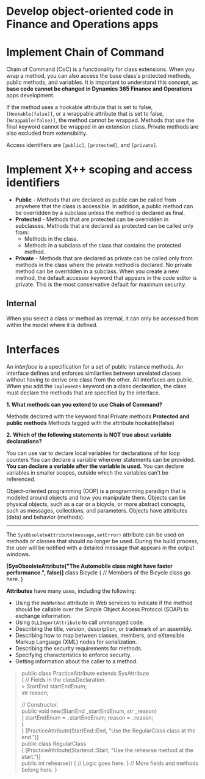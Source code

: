 # Develop object-oriented code in Finance and Operations apps


# Implement Chain of Command

Chain of Command (CoC) is a functionality for class extensions.
When you wrap a method, you can also access the base class's protected methods, public methods, and variables. It is important to understand this concept, as **base code cannot be changed in Dynamics 365 Finance and Operations** apps development.

 If the method uses a hookable attribute that is set to false, `[Hookable(false)]`, or a wrappable attribute that is set to false, `[Wrappable(false)]`, the method cannot be wrapped. Methods that use the final keyword cannot be wrapped in an extension class. Private methods are also excluded from extensibility.

Access identifiers are  `[public]`,  `[protected]`, and  `[private]`.

# Implement X++ scoping and access identifiers

-   **Public**  - Methods that are declared as public can be called from anywhere that the class is accessible. In addition, a public method can be overridden by a subclass unless the method is declared as final.
-   **Protected**  - Methods that are protected can be overridden in subclasses. Methods that are declared as protected can be called only from:
    -   Methods in the class.
    -   Methods in a subclass of the class that contains the protected method.
-   **Private**  - Methods that are declared as private can be called only from methods in the class where the private method is declared. No private method can be overridden in a subclass. When you create a new method, the default accessor keyword that appears in the code editor is private. This is the most conservative default for maximum security.

## Internal
When you select a class or method as internal, it can only be accessed from within the model where it is defined.

# Interfaces
An _interface_ is a specification for a set of public instance methods. An interface defines and enforces similarities between unrelated classes without having to derive one class from the other. All interfaces are public. When you add the `implements` keyword on a class declaration, the class must declare the methods that are specified by the interface.


**1. What methods can you extend to use Chain of Command?**

Methods declared with the keyword final
Private methods
**Protected and public methods**
Methods tagged with the attribute hookable(false)

**2.** **Which of the following statements is NOT true about variable declarations?**

You can use var to declare local variables for declarations of for loop counters
You can declare a variable wherever statements can be provided.
**You can declare a variable after the variable is used.**
You can declare variables in smaller scopes, outside which the variables can’t be referenced.


Object-oriented programming (OOP) is a programming paradigm that is modeled around objects and how you manipulate them. Objects can be physical objects, such as a car or a bicycle, or more abstract concepts, such as messages, collections, and parameters. Objects have attributes (data) and behavior (methods).


-------------------------------------------
The `SysObsoleteAttribute(message,setError)` attribute can be used on methods or classes that should no longer be used. During the build process, the user will be notified with a detailed message that appears in the output windows.

**[SysObsoleteAttribute("The Automobile class might have faster performance.", false)]** 
class  Bicycle 
{ 
// Members of the Bicycle class go here. 
}

**Attributes** have many uses, including the following:

-   Using the  `WebMethod`  attribute in Web services to indicate if the method should be callable over the Simple Object Access Protocol (SOAP) to exchange information.
-   Using  `DLLImportAttribute`  to call unmanaged code.
-   Describing the title, version, description, or trademark of an assembly.
-   Describing how to map between classes, members, and eXtensible Markup Language (XML) nodes for serialization.
-   Describing the security requirements for methods.
-   Specifying characteristics to enforce security.
-   Getting information about the caller to a method.

> 
> public class PracticeAttribute extends SysAttribute  
> {    // Fields in the classDeclaration.    
	> StartEnd startEndEnum;   
	  str reason;
> 
>    // Constructor.    
>    public void new(StartEnd _startEndEnum, str
> _reason)   
> {
>     startEndEnum = _startEndEnum;
>     reason = _reason;   
>     }  
>     } 
>     [PracticeAttribute(StartEnd::End, "Use the RegularClass class at the end.")]  
>     public class RegularClass  
>     {
>     [PracticeAttribute(Startend::Start, "Use the rehearse method at the start.")] 	
>     public int rehearse()
>     {
>       // Logic goes here.
>     }
>       // More fields and methods belong here. 
>       }




